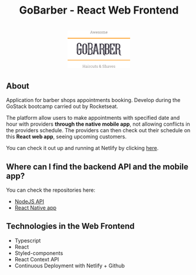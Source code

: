 # <p align="center">GoBarber - React Web Frontend</p>

# <p align="center"><img src=".readmeImages/logo-dark-text.svg" height="100"/></p>

## About

Application for barber shops appointments booking. Develop during the GoStack bootcamp carried out by Rocketseat.

The platform allow users to make appointments with specified date and hour with providers **through the native mobile app**, not allowing conflicts in the providers schedule. The providers can then check out their schedule on this **React web app**, seeing upcoming customers.

You can check it out up and running at Netlify by clicking [here](https://gobarber-web-react.netlify.app/).

## Where can I find the backend API and the mobile app?

You can check the repositories here:

- [NodeJS API](https://github.com/leonardorib/gobarber-api)
- [React Native app](https://github.com/leonardorib/gobarber-mobile)

## Technologies in the Web Frontend

- Typescript
- React
- Styled-components
- React Context API
- Continuous Deployment with Netlify + Github
